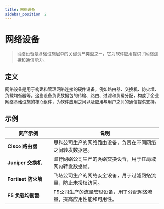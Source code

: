 ```yaml
---
title: 网络设备
sidebar_position: 2
---
```



# 网络设备

> 网络设备是基础设施层中的关键资产类型之一，它为软件应用提供了网络连接和通信能力。

## <b>定义</b>

网络设备是用于构建和管理网络连接的硬件设备，例如路由器、交换机、防火墙、负载均衡器等。这些设备负责数据包的传输、路由、过滤和负载分配，构成了企业网络基础设施的核心组件，为软件应用之间以及应用与用户之间的通信提供支持。

## <b>示例</b>

<table header_row="1">
<colgroup>
<col width="211"/>
<col width="606"/>
</colgroup>
<thead>
<tr><th><b>资产示例</b></th><th><b>说明</b></th></tr>
</thead>
<tbody>
<tr><td><b>Cisco 路由器</b></td><td>思科公司生产的网络路由设备，负责在不同网络之间转发数据包。</td></tr>
<tr><td><b>Juniper 交换机</b></td><td>瞻博网络公司生产的网络交换设备，用于在局域网内转发数据帧。</td></tr>
<tr><td><b>Fortinet 防火墙</b></td><td>飞塔公司生产的网络安全设备，用于过滤网络流量，防止未授权访问。</td></tr>
<tr><td><b>F5 负载均衡器</b></td><td>F5公司生产的流量管理设备，用于分配网络流量，提高应用性能和可用性。</td></tr>
</tbody>
</table>

